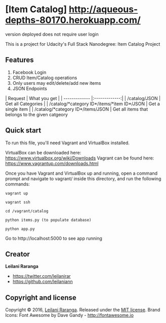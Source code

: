 # [Item Catalog] http://aqueous-depths-80170.herokuapp.com/
version deployed does not require user login

This is a project for Udacity's Full Stack Nanodegree: Item Catalog Project 

## Features
<ol>
  <li>Facebook Login</li>
  <li>CRUD Item/Catalog operations</li>
  <li>Only users may edit/delete/add new items</li>
  <li>JSON Endpoints</li>
</ol>
| Request | What you get | 
| ------------- |:-------------:|
| /catalog/JSON | Get all Categories |
| /catalog/*category ID*/items/*item ID*/JSON | Get a single item |
| /catalog/*category ID*/items/JSON | Get all items that belongs to the given catgeory



## Quick start

To run this file, you'll need Vagrant and VirtualBox installed.

VirtualBox can be downloaded here: https://www.virtualbox.org/wiki/Downloads Vagrant can be found here: https://www.vagrantup.com/downloads.html

Once you have Vagrant and VirtualBox up and running, open a command prompt and navigate to vagrant/ inside this directory, and run the following commands:
```
vagrant up
```
```
vagrant ssh
```
```
cd /vagrant/catalog
```
```
python items.py (to populate database)
```
``` 
python app.py
```

Go to http://localhost:5000 to see app running


## Creator

**Leilani Raranga**

* <https://twitter.com/leilanirar>
* <https://github.com/leilaniann>


## Copyright and license

Copyright © 2016, [Leilani Raranga](http://github.com/leilaniann). 
Released under the [MIT license](https://github.com/helpers/helper-copyright/blob/master/LICENSE). 
Brand Icons: Font Awesome by Dave Gandy - http://fontawesome.io
